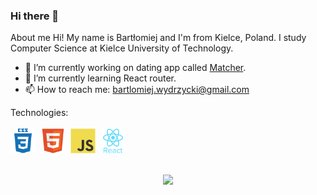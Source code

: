### Hi there 👋

About me
Hi! My name is Bartłomiej and I'm from Kielce, Poland. I study Computer Science at Kielce University of Technology.

- 🔭 I’m currently working on dating app called [Matcher](https://github.com/Wronqa/Matcher).
- 🌱 I’m currently learning React router.
- 📫 How to reach me: bartlomiej.wydrzycki@gmail.com

Technologies:<br></br>
 <img src="https://github.com/devicons/devicon/blob/master/icons/css3/css3-plain-wordmark.svg"  title="CSS3" alt="CSS" width="40" height="40"/>&nbsp;
 <img src="https://github.com/devicons/devicon/blob/master/icons/html5/html5-original.svg" title="HTML5" alt="HTML" width="40" height="40"/>&nbsp;
 <img src="https://github.com/devicons/devicon/blob/master/icons/javascript/javascript-original.svg" title="JavaScript" alt="JavaScript" width="40" height="40"/>&nbsp;
 <img src="https://github.com/devicons/devicon/blob/master/icons/react/react-original-wordmark.svg" title="React" alt="React" width="40" height="40"/>&nbsp;
<br></br>
<div id="header" align="center">
  <img src="https://media.giphy.com/media/M9gbBd9nbDrOTu1Mqx/giphy.gif" width="100"/>
</div>
